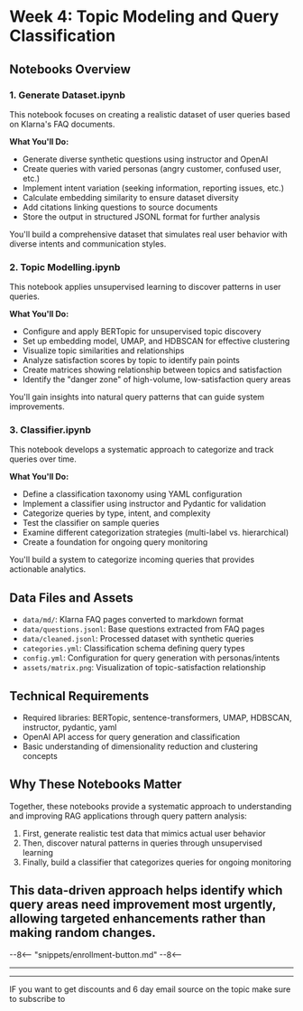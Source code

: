 # Week 4: Topic Modeling and Query Classification

## Notebooks Overview

### 1. Generate Dataset.ipynb

This notebook focuses on creating a realistic dataset of user queries based on Klarna's FAQ documents.

**What You'll Do:**

- Generate diverse synthetic questions using instructor and OpenAI
- Create queries with varied personas (angry customer, confused user, etc.)
- Implement intent variation (seeking information, reporting issues, etc.)
- Calculate embedding similarity to ensure dataset diversity
- Add citations linking questions to source documents
- Store the output in structured JSONL format for further analysis

You'll build a comprehensive dataset that simulates real user behavior with diverse intents and communication styles.

### 2. Topic Modelling.ipynb

This notebook applies unsupervised learning to discover patterns in user queries.

**What You'll Do:**

- Configure and apply BERTopic for unsupervised topic discovery
- Set up embedding model, UMAP, and HDBSCAN for effective clustering
- Visualize topic similarities and relationships
- Analyze satisfaction scores by topic to identify pain points
- Create matrices showing relationship between topics and satisfaction
- Identify the "danger zone" of high-volume, low-satisfaction query areas

You'll gain insights into natural query patterns that can guide system improvements.

### 3. Classifier.ipynb

This notebook develops a systematic approach to categorize and track queries over time.

**What You'll Do:**

- Define a classification taxonomy using YAML configuration
- Implement a classifier using instructor and Pydantic for validation
- Categorize queries by type, intent, and complexity
- Test the classifier on sample queries
- Examine different categorization strategies (multi-label vs. hierarchical)
- Create a foundation for ongoing query monitoring

You'll build a system to categorize incoming queries that provides actionable analytics.

## Data Files and Assets

- `data/md/`: Klarna FAQ pages converted to markdown format
- `data/questions.jsonl`: Base questions extracted from FAQ pages
- `data/cleaned.jsonl`: Processed dataset with synthetic queries
- `categories.yml`: Classification schema defining query types
- `config.yml`: Configuration for query generation with personas/intents
- `assets/matrix.png`: Visualization of topic-satisfaction relationship

## Technical Requirements

- Required libraries: BERTopic, sentence-transformers, UMAP, HDBSCAN, instructor, pydantic, yaml
- OpenAI API access for query generation and classification
- Basic understanding of dimensionality reduction and clustering concepts

## Why These Notebooks Matter

Together, these notebooks provide a systematic approach to understanding and improving RAG applications through query pattern analysis:

1. First, generate realistic test data that mimics actual user behavior
2. Then, discover natural patterns in queries through unsupervised learning
3. Finally, build a classifier that categorizes queries for ongoing monitoring

## This data-driven approach helps identify which query areas need improvement most urgently, allowing targeted enhancements rather than making random changes.

--8<--
  "snippets/enrollment-button.md"
--8<--

---


---

IF you want to get discounts and 6 day email source on the topic make sure to subscribe to

<script async data-uid="010fd9b52b" src="https://fivesixseven.kit.com/010fd9b52b/index.js"></script>
